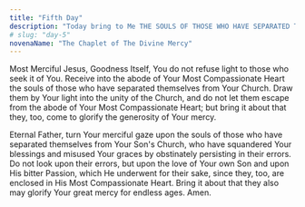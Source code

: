 ```yaml
---
title: "Fifth Day"
description: "Today bring to Me THE SOULS OF THOSE WHO HAVE SEPARATED THEMSELVES FROM MY CHURCH,* and immerse them in the ocean of My mercy. During My bitter Passion they tore at My Body and Heart, that is, My Church. As they return to unity with the Church, My wounds heal and in this way they alleviate My Passion."
# slug: "day-5"
novenaName: "The Chaplet of The Divine Mercy"
---
```


Most Merciful Jesus, Goodness Itself, You do not refuse light to those who seek it of You. Receive into the abode of Your Most Compassionate Heart the souls of those who have separated themselves from Your Church. Draw them by Your light into the unity of the Church, and do not let them escape from the abode of Your Most Compassionate Heart; but bring it about that they, too, come to glorify the generosity of Your mercy.

Eternal Father, turn Your merciful gaze upon the souls of those who have separated themselves from Your Son's Church, who have squandered Your blessings and misused Your graces by obstinately persisting in their errors. Do not look upon their errors, but upon the love of Your own Son and upon His bitter Passion, which He underwent for their sake, since they, too, are enclosed in His Most Compassionate Heart. Bring it about that they also may glorify Your great mercy for endless ages. Amen.
